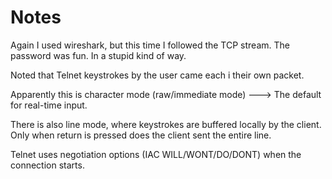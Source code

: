 # Notes

Again I used wireshark, but this time I followed the TCP stream. The password was fun. In a stupid kind of way.

Noted that Telnet keystrokes by the user came each i their own packet.

Apparently this is character mode (raw/immediate mode) ---> The default for real-time input.

There is also line mode, where keystrokes are buffered locally by the client. Only when return is pressed does the client sent the entire line.

Telnet uses negotiation options (IAC WILL/WONT/DO/DONT) when the connection starts.
